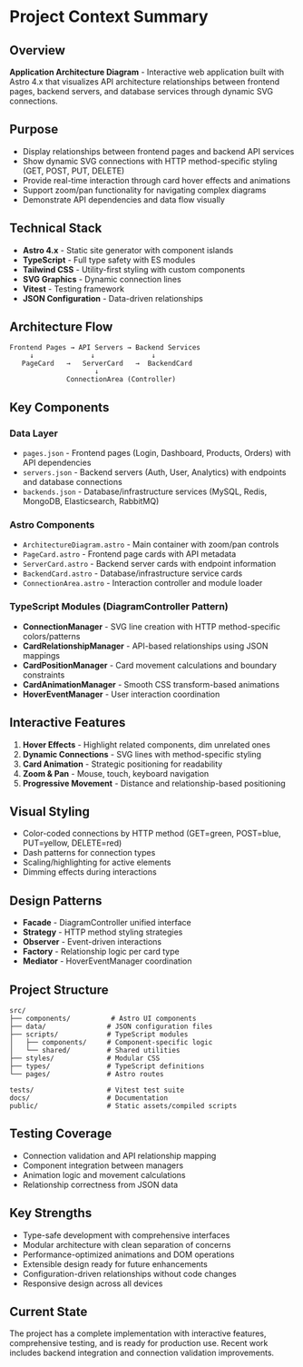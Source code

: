 # Project Context Summary

## Overview
**Application Architecture Diagram** - Interactive web application built with Astro 4.x that visualizes API architecture relationships between frontend pages, backend servers, and database services through dynamic SVG connections.

## Purpose
- Display relationships between frontend pages and backend API services
- Show dynamic SVG connections with HTTP method-specific styling (GET, POST, PUT, DELETE)
- Provide real-time interaction through card hover effects and animations
- Support zoom/pan functionality for navigating complex diagrams
- Demonstrate API dependencies and data flow visually

## Technical Stack
- **Astro 4.x** - Static site generator with component islands
- **TypeScript** - Full type safety with ES modules
- **Tailwind CSS** - Utility-first styling with custom components
- **SVG Graphics** - Dynamic connection lines
- **Vitest** - Testing framework
- **JSON Configuration** - Data-driven relationships

## Architecture Flow
```
Frontend Pages → API Servers → Backend Services
     ↓              ↓              ↓
   PageCard   →   ServerCard   →  BackendCard
                     ↓
              ConnectionArea (Controller)
```

## Key Components

### Data Layer
- `pages.json` - Frontend pages (Login, Dashboard, Products, Orders) with API dependencies
- `servers.json` - Backend servers (Auth, User, Analytics) with endpoints and database connections  
- `backends.json` - Database/infrastructure services (MySQL, Redis, MongoDB, Elasticsearch, RabbitMQ)

### Astro Components
- `ArchitectureDiagram.astro` - Main container with zoom/pan controls
- `PageCard.astro` - Frontend page cards with API metadata
- `ServerCard.astro` - Backend server cards with endpoint information
- `BackendCard.astro` - Database/infrastructure service cards
- `ConnectionArea.astro` - Interaction controller and module loader

### TypeScript Modules (DiagramController Pattern)
- **ConnectionManager** - SVG line creation with HTTP method-specific colors/patterns
- **CardRelationshipManager** - API-based relationships using JSON mappings
- **CardPositionManager** - Card movement calculations and boundary constraints
- **CardAnimationManager** - Smooth CSS transform-based animations
- **HoverEventManager** - User interaction coordination

## Interactive Features
1. **Hover Effects** - Highlight related components, dim unrelated ones
2. **Dynamic Connections** - SVG lines with method-specific styling
3. **Card Animation** - Strategic positioning for readability
4. **Zoom & Pan** - Mouse, touch, keyboard navigation
5. **Progressive Movement** - Distance and relationship-based positioning

## Visual Styling
- Color-coded connections by HTTP method (GET=green, POST=blue, PUT=yellow, DELETE=red)
- Dash patterns for connection types
- Scaling/highlighting for active elements
- Dimming effects during interactions

## Design Patterns
- **Facade** - DiagramController unified interface
- **Strategy** - HTTP method styling strategies
- **Observer** - Event-driven interactions
- **Factory** - Relationship logic per card type
- **Mediator** - HoverEventManager coordination

## Project Structure
```
src/
├── components/          # Astro UI components
├── data/               # JSON configuration files  
├── scripts/            # TypeScript modules
│   ├── components/     # Component-specific logic
│   └── shared/         # Shared utilities
├── styles/             # Modular CSS
├── types/              # TypeScript definitions
└── pages/              # Astro routes

tests/                  # Vitest test suite
docs/                   # Documentation
public/                 # Static assets/compiled scripts
```

## Testing Coverage
- Connection validation and API relationship mapping
- Component integration between managers
- Animation logic and movement calculations
- Relationship correctness from JSON data

## Key Strengths
- Type-safe development with comprehensive interfaces
- Modular architecture with clean separation of concerns
- Performance-optimized animations and DOM operations
- Extensible design ready for future enhancements
- Configuration-driven relationships without code changes
- Responsive design across all devices

## Current State
The project has a complete implementation with interactive features, comprehensive testing, and is ready for production use. Recent work includes backend integration and connection validation improvements.